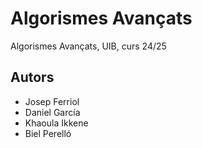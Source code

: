 # Algorismes Avançats
Algorismes Avançats, UIB, curs 24/25

## Autors
- Josep Ferriol
- Daniel García
- Khaoula Ikkene
- Biel Perelló
